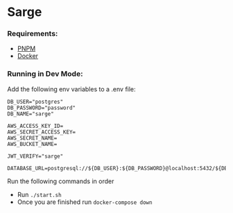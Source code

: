 # Sarge

### Requirements:

- [PNPM](https://pnpm.io/installation)
- [Docker](https://docs.docker.com/desktop/)

### Running in Dev Mode:

Add the following env variables to a .env file:

```
DB_USER="postgres"
DB_PASSWORD="password"
DB_NAME="sarge"

AWS_ACCESS_KEY_ID=
AWS_SECRET_ACCESS_KEY=
AWS_SECRET_NAME=
AWS_BUCKET_NAME=

JWT_VERIFY="sarge"

DATABASE_URL=postgresql://${DB_USER}:${DB_PASSWORD}@localhost:5432/${DB_NAME}
```

Run the following commands in order

- Run `./start.sh`
- Once you are finished run `docker-compose down`
